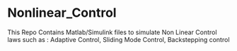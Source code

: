 # Nonlinear_Control
This Repo Contains Matlab/Simulink files to simulate Non Linear Control laws such as : Adaptive Control, Sliding Mode Control, Backstepping control 

